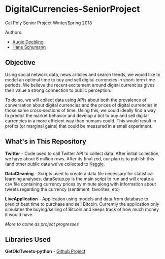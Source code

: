 # DigitalCurrencies-SeniorProject
Cal Poly Senior Project Winter/Spring 2018

Authors:
* [Augie Doebling](https://github.com/AugieDoebling)
* [Hans Schumann](https://github.com/HSchumann)

## Objective
Using social network data, news articles and search trends, we would like to
model an optimal time to buy and sell digital currencies in short-term time
periods. We believe the recent excitement around digital currencies gives their
value a strong connection to public perception.

To do so, we will collect data using APIs about both the prevalence of
conversation about digital currencies and the prices of digital currencies in
those same cross-sections of time.  Using this, we could ideally find a way to
predict the market behavior and develop a bot to buy and sell digital
currencies in a more efficient way than humans could.  This would result in
profits (or marginal gains) that could be measured in a small experiment.

## What's in This Repository
**Twitter** - Code used to call Twitter API to collect data. After initial
collection, we have about 6 million rows. After its finalized, our plan is to
publish this (and other public data we've collected to
[Kaggle](https://www.kaggle.com/datasets).

**DataCleaning** - Scripts used to create a data file necessary for statistical
 learning analyses.  dataSetup.py is the main script to run and will create a
 csv file containing currency prices by minute along with information about
 tweets regarding the currency (sentiment, favorites, etc)

**LiveApplication** - Application using models and data from database to
predict best time to purchase and sell Bitcoin. Currently the application only
simulates the buying/selling of Bitcoin and keeps track of how much money it
would have. 

*More to come as project progresses*

## Libraries Used
**GetOldTweets-python** - [Github Project](https://github.com/Jefferson-Henrique/GetOldTweets-python)
